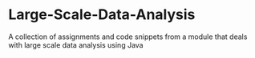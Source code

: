 # Large-Scale-Data-Analysis
A collection of assignments and code snippets from a module that deals with large scale data analysis using Java
